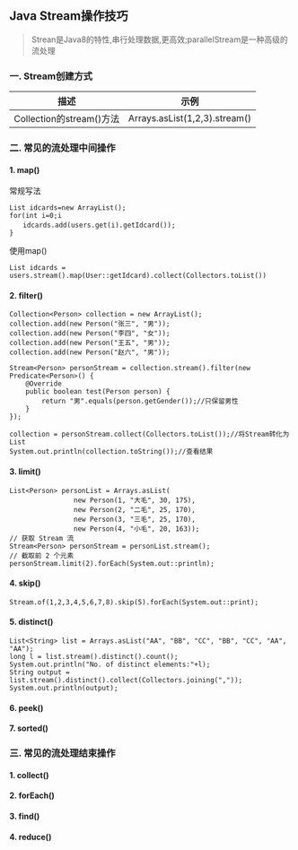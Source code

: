 ## Java Stream操作技巧
> Strean是Java8的特性,串行处理数据,更高效;parallelStream是一种高级的流处理

### 一. Stream创建方式
 |       描述       |       示例        |
 | :------------------: | :-------------------: |
 | Collection的stream()方法 |       Arrays.asList(1,2,3).stream()        |


### 二. 常见的流处理中间操作
#### 1. map()
常规写法
```
List idcards=new ArrayList();
for(int i=0;i
　　idcards.add(users.get(i).getIdcard());
}
```
使用map()
```
List idcards = users.stream().map(User::getIdcard).collect(Collectors.toList())
```
#### 2. filter()
```
Collection<Person> collection = new ArrayList();
collection.add(new Person("张三", "男"));
collection.add(new Person("李四", "女"));
collection.add(new Person("王五", "男"));
collection.add(new Person("赵六", "男"));

Stream<Person> personStream = collection.stream().filter(new Predicate<Person>() {
    @Override
    public boolean test(Person person) {
        return "男".equals(person.getGender());//只保留男性
    }
});

collection = personStream.collect(Collectors.toList());//将Stream转化为List
System.out.println(collection.toString());//查看结果
```
#### 3. limit()
```
List<Person> personList = Arrays.asList(
                new Person(1, "大毛", 30, 175),
                new Person(2, "二毛", 25, 170),
                new Person(3, "三毛", 25, 170),
                new Person(4, "小毛", 20, 163));
// 获取 Stream 流
Stream<Person> personStream = personList.stream();
// 截取前 2 个元素
personStream.limit(2).forEach(System.out::println);
```
#### 4. skip()
```
Stream.of(1,2,3,4,5,6,7,8).skip(5).forEach(System.out::print);
```
#### 5. distinct()
```
List<String> list = Arrays.asList("AA", "BB", "CC", "BB", "CC", "AA", "AA");
long l = list.stream().distinct().count();
System.out.println("No. of distinct elements:"+l);
String output = list.stream().distinct().collect(Collectors.joining(","));
System.out.println(output);
```
#### 6. peek()
#### 7. sorted()


### 三. 常见的流处理结束操作
#### 1. collect()
#### 2. forEach()
#### 3. find()
#### 4. reduce()

